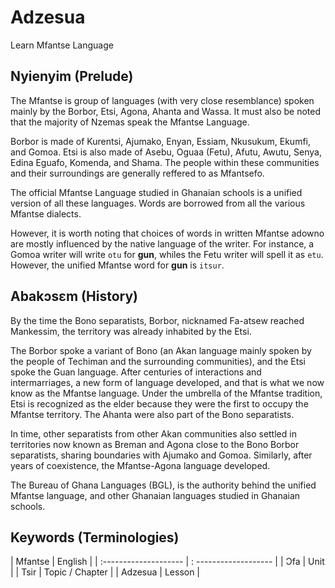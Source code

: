 # Adzesua

Learn Mfantse Language


## Nyienyim (Prelude)

The Mfantse is group of languages (with very close resemblance) spoken mainly by the Borbor, Etsi, Agona, Ahanta and Wassa.
It must also be noted that the majority of Nzemas speak the Mfantse Language.

Borbor is made of Kurentsi, Ajumako, Enyan, Essiam, Nkusukum, Ekumfi, and Gomoa.
Etsi is also made of Asebu, Oguaa (Fetu), Afutu, Awutu, Senya, Edina Eguafo, Komenda, and Shama.
The people within these communities and their surroundings are generally reffered to as Mfantsefo.

The official Mfantse Language studied in Ghanaian schools is a unified version of all these languages. Words are borrowed from all the various Mfantse dialects.

However, it is worth noting that choices of words in written Mfantse adowno are mostly influenced by the native language of the writer. For instance, a Gomoa writer 
will write ``otu`` for **gun**, whiles the Fetu writer will spell it as ``etu``. However, the unified Mfantse word for **gun** is ``itsur``.


## Abakɔsɛm (History)

By the time the Bono separatists, Borbor, nicknamed Fa-atsew reached Mankessim, the territory was already inhabited by the Etsi.

The Borbor spoke a variant of Bono (an Akan language mainly spoken by the people of Techiman and the surrounding communities), and the Etsi spoke the Guan language.
After centuries of interactions and intermarriages, a new form of language developed, and that is what we now know as the Mfantse language. 
Under the umbrella of the Mfantse tradition, Etsi is recognized as the elder because they were the first to occupy the Mfantse territory. 
The Ahanta were also part of the Bono separatists.

In time, other separatists from other Akan communities also settled in territories now known as Breman and Agona 
close to the Bono Borbor separatists, sharing boundaries with Ajumako and Gomoa. Similarly, after years of coexistence, the Mfantse-Agona language developed.

The Bureau of Ghana Languages (BGL), is the authority behind the unified Mfantse language, and other Ghanaian languages studied in Ghanaian schools.


## Keywords (Terminologies)

| Mfantse               | English               |
| :-------------------- | : ------------------- |
| Ɔfa                   | Unit                  |
| Tsir                  | Topic / Chapter       |
| Adzesua               | Lesson                |